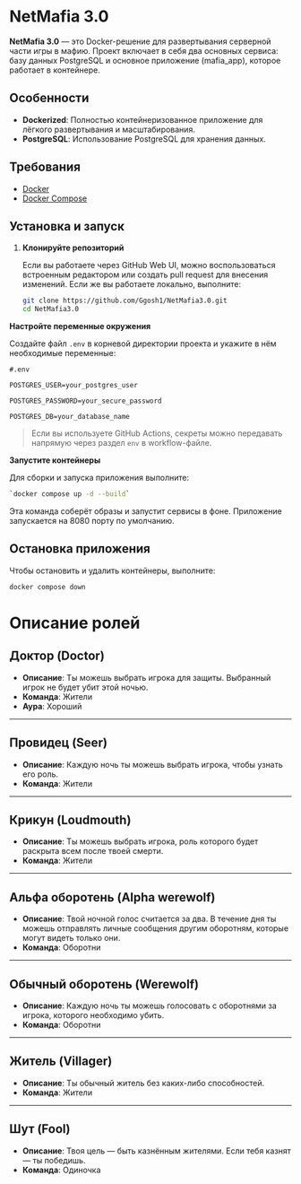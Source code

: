 # NetMafia 3.0

**NetMafia 3.0** — это Docker-решение для развертывания серверной части игры в мафию. Проект включает в себя два основных сервиса: базу данных PostgreSQL и основное приложение (mafia_app), которое работает в контейнере.

## Особенности

- **Dockerized**: Полностью контейнеризованное приложение для лёгкого развертывания и масштабирования.
- **PostgreSQL**: Использование PostgreSQL для хранения данных.

## Требования

- [Docker](https://docs.docker.com/get-docker/)
- [Docker Compose](https://docs.docker.com/compose/install/)

## Установка и запуск

1. **Клонируйте репозиторий**

   Если вы работаете через GitHub Web UI, можно воспользоваться встроенным редактором или создать pull request для внесения изменений. Если же вы работаете локально, выполните:

   ```bash
   git clone https://github.com/Ggosh1/NetMafia3.0.git
   cd NetMafia3.0
   ```

**Настройте переменные окружения**

Создайте файл `.env` в корневой директории проекта и укажите в нём необходимые переменные:


```
#.env

POSTGRES_USER=your_postgres_user

POSTGRES_PASSWORD=your_secure_password

POSTGRES_DB=your_database_name

```

> Если вы используете GitHub Actions, секреты можно передавать напрямую через раздел `env` в workflow-файле.

**Запустите контейнеры**

Для сборки и запуска приложения выполните:
```bash
`docker compose up -d --build`
```


Эта команда соберёт образы и запустит сервисы в фоне. Приложение запускается на 8080 порту по умолчанию.



## Остановка приложения

Чтобы остановить и удалить контейнеры, выполните:


```bash
docker compose down
```



# Описание ролей

## Доктор (Doctor)
- **Описание**: Ты можешь выбрать игрока для защиты. Выбранный игрок не будет убит этой ночью.  
- **Команда**: Жители  
- **Аура**: Хороший  

---

## Провидец (Seer)
- **Описание**: Каждую ночь ты можешь выбрать игрока, чтобы узнать его роль.  
- **Команда**: Жители  

---

## Крикун (Loudmouth)
- **Описание**: Ты можешь выбрать игрока, роль которого будет раскрыта всем после твоей смерти.  
- **Команда**: Жители  

---

## Альфа оборотень (Alpha werewolf)
- **Описание**: Твой ночной голос считается за два. В течение дня ты можешь отправлять личные сообщения другим оборотням, которые могут видеть только они.  
- **Команда**: Оборотни  

---

## Обычный оборотень (Werewolf)
- **Описание**: Каждую ночь ты можешь голосовать с оборотнями за игрока, которого необходимо убить.  
- **Команда**: Оборотни  

---

## Житель (Villager)
- **Описание**: Ты обычный житель без каких-либо способностей.  
- **Команда**: Жители  

---

## Шут (Fool)
- **Описание**: Твоя цель — быть казнённым жителями. Если тебя казнят — ты победишь.  
- **Команда**: Одиночка  
